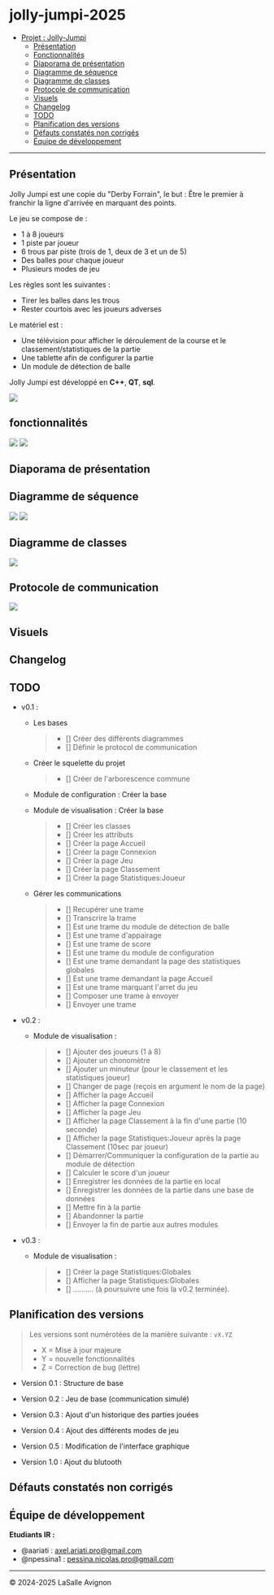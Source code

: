 # jolly-jumpi-2025


- [Projet : Jolly-Jumpi](#jolly-jumpi-2025)
  - [Présentation](#présentation)
  - [Fonctionnalités](#fonctionnalités)
  - [Diaporama de présentation](#diaporama-de-présentation)
  - [Diagramme de séquence](#diagramme-de-séquence)
  - [Diagramme de classes](#diagramme-de-classes)
  - [Protocole de communication](#Protocole-de-communication)
  - [Visuels](#visuels)
  - [Changelog](#changelog)
  - [TODO](#todo)
  - [Planification des versions](#planification-des-versions)
  - [Défauts constatés non corrigés](#défauts-constatés-non-corrigés)
  - [Équipe de développement](#équipe-de-développement)

---


## Présentation

Jolly Jumpi est une copie du "Derby Forrain", le but : Être le premier à franchir la ligne d'arrivée en marquant des points.

Le jeu se compose de :

- 1 à 8 joueurs
- 1 piste par joueur
- 6 trous par piste (trois de 1, deux de 3 et un de 5)
- Des balles pour chaque joueur
- Plusieurs modes de jeu

Les règles sont les suivantes :

- Tirer les balles dans les trous
- Rester courtois avec les joueurs adverses

Le matériel est :

- Une télévision pour afficher le déroulement de la course et le classement/statistiques de la partie
- Une tablette afin de configurer la partie
- Un module de détection de balle

Jolly Jumpi est développé en **C++**, **QT**, **sql**.

![](./images/Readme/compositionSysteme.webp)

## fonctionnalités

![](./images/Readme/DiagrammeSysml-moduleVisualisation.webp)
![](./images/Readme/DiagrammeSysml-moduleConfiguration.webp)

## Diaporama de présentation



## Diagramme de séquence

![](./images/Readme/DiagrammeDeSequence-Lancer.webp)
![](./images/Readme/DiagrammeDeSequence-Statistiques.webp)

## Diagramme de classes

![](./images/Readme/diagrammeDeClasse.webp)

## Protocole de communication

![](./images/Readme/ProtocolCommunication.webp)

## Visuels



## Changelog



## TODO

- v0.1 :

  - Les bases

    > - [] Créer des différents diagrammes
    > - [] Définir le protocol de communication

  - Créer le squelette du projet

    > - [] Créer de l'arborescence commune

  - Module de configuration : Créer la base

 

  - Module de visualisation : Créer la base

    > - [] Créer les classes
    > - [] Créer les attributs
    > - [] Créer la page Accueil
    > - [] Créer la page Connexion
    > - [] Créer la page Jeu
    > - [] Créer la page Classement
    > - [] Créer la page Statistiques:Joueur
  
  - Gérer les communications

    > - [] Recupérer une trame
    > - [] Transcrire la trame
    > - [] Est une trame du module de détection de balle
    > - [] Est une trame d'appairage
    > - [] Est une trame de score
    > - [] Est une trame du module de configuration
    > - [] Est une trame demandant la page des statistiques globales
    > - [] Est une trame demandant la page Accueil
    > - [] Est une trame marquant l'arret du jeu
    > - [] Composer une trame à envoyer
    > - [] Envoyer une trame

- v0.2 :

  - Module de visualisation : 

    > - [] Ajouter des joueurs (1 à 8)
    > - [] Ajouter un chonomètre
    > - [] Ajouter un minuteur (pour le classement et les statistiques joueur)
    > - [] Changer de page (reçois en argument le nom de la page)
    > - [] Afficher la page Accueil
    > - [] Afficher la page Connexion
    > - [] Afficher la page Jeu
    > - [] Afficher la page Classement à la fin d'une partie (10 seconde)
    > - [] Afficher la page Statistiques:Joueur après la page Classement (10sec par joueur)
    > - [] Démarrer/Communiquer la configuration de la partie au module de détection
    > - [] Calculer le score d'un joueur
    > - [] Enregistrer les données de la partie en local
    > - [] Enregistrer les données de la partie dans une base de données
    > - [] Mettre fin à la partie
    > - [] Abandonner la partie
    > - [] Envoyer la fin de partie aux autres modules

- v0.3 :

  - Module de visualisation : 

    > - [] Créer la page Statistiques:Globales
    > - [] Afficher la page Statistiques:Globales
    > - [] .......... (à poursuivre une fois la v0.2 terminée).

## Planification des versions

> Les versions sont numérotées de la manière suivante : `vX.YZ`
>
> - X = Mise à jour majeure
> - Y = nouvelle fonctionnalités
> - Z = Correction de bug (lettre)

- Version 0.1 : Structure de base

- Version 0.2 : Jeu de base (communication simulé)

- Version 0.3 : Ajout d'un historique des parties jouées

- Version 0.4 : Ajout des différents modes de jeu

- Version 0.5 : Modification de l'interface graphique

- Version 1.0 : Ajout du blutooth

## Défauts constatés non corrigés



## Équipe de développement

**Etudiants IR :**
- @aariati : axel.ariati.pro@gmail.com
- @npessina1 : pessina.nicolas.pro@gmail.com

---

&copy; 2024-2025 LaSalle Avignon